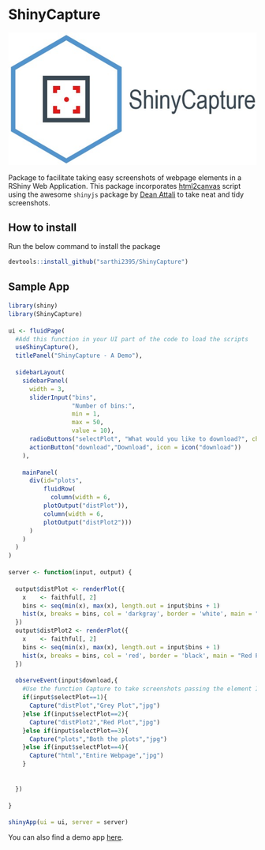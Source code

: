 # ShinyCapture

![Logo](ShinyCaptureLogo.jpg)

Package to facilitate taking easy screenshots of webpage elements in a RShiny Web Application. This package incorporates [html2canvas](https://html2canvas.hertzen.com/) script using the awesome `shinyjs` package by [Dean Attali](https://deanattali.com/) to take neat and tidy screenshots.

How to install
--------------

Run the below command to install the package

``` r
devtools::install_github("sarthi2395/ShinyCapture")
```

Sample App
----------

````r
library(shiny)
library(ShinyCapture)

ui <- fluidPage(
  #Add this function in your UI part of the code to load the scripts
  useShinyCapture(),
  titlePanel("ShinyCapture - A Demo"),
  
  sidebarLayout(
    sidebarPanel(
      width = 3,
      sliderInput("bins",
                  "Number of bins:",
                  min = 1,
                  max = 50,
                  value = 10),
      radioButtons("selectPlot", "What would you like to download?", choices = c("Grey Plot" = 1, "Red Plot" = 2, "Both the plots" = 3, "Entire Webpage" = 4), inline = FALSE),
      actionButton("download","Download", icon = icon("download"))
    ),
    
    mainPanel(
      div(id="plots",
          fluidRow(
            column(width = 6,
          plotOutput("distPlot")),
          column(width = 6,
          plotOutput("distPlot2")))
      )
    )
  )
)

server <- function(input, output) {
  
  output$distPlot <- renderPlot({
    x    <- faithful[, 2] 
    bins <- seq(min(x), max(x), length.out = input$bins + 1)
    hist(x, breaks = bins, col = 'darkgray', border = 'white', main = "Grey Plot")
  })
  output$distPlot2 <- renderPlot({
    x    <- faithful[, 2] 
    bins <- seq(min(x), max(x), length.out = input$bins + 1)
    hist(x, breaks = bins, col = 'red', border = 'black', main = "Red Plot")
  })
  
  observeEvent(input$download,{
    #Use the function Capture to take screenshots passing the element ID, required file name and formats as the paramaters
    if(input$selectPlot==1){
      Capture("distPlot","Grey Plot","jpg")
    }else if(input$selectPlot==2){
      Capture("distPlot2","Red Plot","jpg")
    }else if(input$selectPlot==3){
      Capture("plots","Both the plots","jpg")
    }else if(input$selectPlot==4){
      Capture("html","Entire Webpage","jpg")
    }
      
    
  })
  
}

shinyApp(ui = ui, server = server)
````

You can also find a demo app [here](https://sarthi2395.shinyapps.io/shinycapture).
